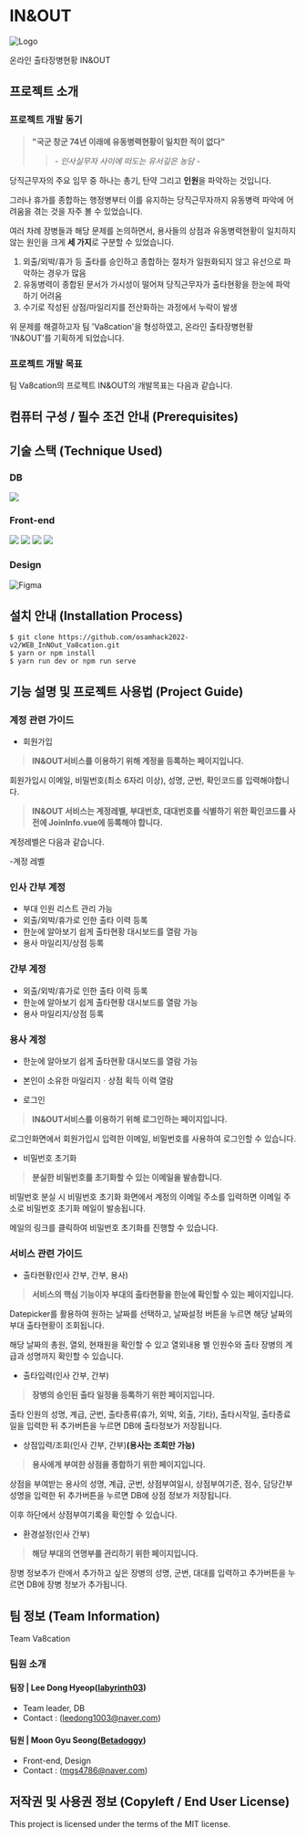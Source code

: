 # IN&OUT
![Logo](https://user-images.githubusercontent.com/55483479/192314612-2734729e-9ff9-4002-927f-2aeb55418a77.png)

온라인 출타장병현황 IN&OUT

## 프로젝트 소개
### 프로젝트 개발 동기
> **"국군 창군 74년 이래에 유동병력현황이 일치한 적이 없다"**
>> \- *인사실무자 사이에 떠도는 유서깊은 농담* \-

당직근무자의 주요 임무 중 하나는 총기, 탄약 그리고 **인원**을 파악하는 것입니다.

그러나 휴가를 종합하는 행정병부터 이를 유지하는 당직근무자까지 유동병력 파악에 어려움을 겪는 것을 자주 볼 수 있었습니다. 

여러 차례 장병들과 해당 문제를 논의하면서, 용사들의 상점과 유동병력현황이 일치하지 않는 원인을 크게 **세 가지**로 구분할 수 있었습니다.

1. 외출/외박/휴가 등 출타를 승인하고 종합하는 절차가 일원화되지 않고 유선으로 파악하는 경우가 많음
2. 유동병력이 종합된 문서가 가시성이 떨어져 당직근무자가 출타현황을 한눈에 파악하기 어려움
3. 수기로 작성된 상점/마일리지를 전산화하는 과정에서 누락이 발생

위 문제를 해결하고자 팀 'Va8cation'을 형성하였고,
온라인 출타장병현황 ‘IN&OUT’를 기획하게 되었습니다.

### 프로젝트 개발 목표
팀 Va8cation의 프로젝트 IN&OUT의 개발목표는 다음과 같습니다.


## 컴퓨터 구성 / 필수 조건 안내 (Prerequisites)


## 기술 스택 (Technique Used) 

### DB
<img src="https://img.shields.io/badge/firebase-FFFFFF?style=for-the-badge&logo=firebase&logoColor=orange"/>

### Front-end
<img src="https://img.shields.io/badge/html5-E34F26?style=for-the-badge&logo=html5&logoColor=white"> <img src="https://img.shields.io/badge/css-1572B6?style=for-the-badge&logo=css3&logoColor=white"> <img src="https://img.shields.io/badge/javascript-F7DF1E?style=for-the-badge&logo=javascript&logoColor=black"> <img src="https://img.shields.io/badge/vue.js-4FC08D?style=for-the-badge&logo=vue.js&logoColor=white">

### Design
![Figma](https://img.shields.io/badge/figma-%23F24E1E.svg?style=for-the-badge&logo=figma&logoColor=white)

## 설치 안내 (Installation Process)
```
$ git clone https://github.com/osamhack2022-v2/WEB_InNOut_Va8cation.git
$ yarn or npm install
$ yarn run dev or npm run serve
```

## 기능 설명 및 프로젝트 사용법 (Project Guide)

### 계정 관련 가이드

- 회원가입
> **IN&OUT서비스를 이용하기 위해 계정을 등록하는 페이지입니다.** 

 회원가입시 이메일, 비밀번호(최소 6자리 이상), 성명, 군번, 확인코드를 입력해야합니다.
 
> **IN&OUT 서비스는 계정레벨, 부대번호, 대대번호를 식별하기 위한 확인코드를 사전에 JoinInfo.vue에 등록해야 합니다.**

 계정레벨은 다음과 같습니다.
 
 -계정 레벨
### 인사 간부 계정
- 부대 인원 리스트 관리 가능
- 외출/외박/휴가로 인한 출타 이력 등록
- 한눈에 알아보기 쉽게 출타현황 대시보드를 열람 가능
- 용사 마일리지/상점 등록
### 간부 계정
- 외출/외박/휴가로 인한 출타 이력 등록
- 한눈에 알아보기 쉽게 출타현황 대시보드를 열람 가능
- 용사 마일리지/상점 등록
### 용사 계정
- 한눈에 알아보기 쉽게 출타현황 대시보드를 열람 가능
- 본인이 소유한 마일리지ㆍ상점 획득 이력 열람

- 로그인
> **IN&OUT서비스를 이용하기 위해 로그인하는 페이지입니다.**
> 
 로그인화면에서 회원가입시 입력한 이메일, 비밀번호를 사용하여 로그인할 수 있습니다.

- 비밀번호 초기화
> **분실한 비밀번호를 초기화할 수 있는 이메일을 발송합니다.**

 비밀번호 분실 시 비밀번호 초기화 화면에서 계정의 이메일 주소를 입력하면 이메일 주소로 비밀번호 초기화 메일이 발송됩니다.
 
 메일의 링크를 클릭하여 비밀번호 초기화를 진행할 수 있습니다.

### 서비스 관련 가이드

- 출타현황(인사 간부, 간부, 용사)
> **서비스의 핵심 기능이자 부대의 출타현황을 한눈에 확인할 수 있는 페이지입니다.** 
>
 Datepicker를 활용하여 원하는 날짜를 선택하고, 날짜설정 버튼을 누르면 해당 날짜의 부대 출타현황이 조회됩니다.
 
 해당 날짜의 총원, 열외, 현재원을 확인할 수 있고 열외내용 별 인원수와 출타 장병의 계급과 성명까지 확인할 수 있습니다.

- 출타입력(인사 간부, 간부)
> **장병의 승인된 출타 일정을 등록하기 위한 페이지입니다.**

 출타 인원의 성명, 계급, 군번, 출타종류(휴가, 외박, 외출, 기타), 출타시작일, 출타종료일을 입력한 뒤 추가버튼을 누르면 DB에 출타정보가 저장됩니다.

- 상점입력/조회(인사 간부, 간부)**(용사는 조회만 가능)**
> **용사에게 부여한 상점을 종합하기 위한 페이지입니다.**
 
 상점을 부여받는 용사의 성명, 계급, 군번, 상점부여일시, 상점부여기준, 점수, 담당간부성명을 입력한 뒤 추가버튼을 누르면 DB에 상점 정보가 저장됩니다.
 
 이후 하단에서 상점부여기록을 확인할 수 있습니다.
 
- 환경설정(인사 간부)
> **해당 부대의 연명부를 관리하기 위한 페이지입니다.**
 
 장병 정보추가 란에서 추가하고 싶은 장병의 성명, 군번, 대대를 입력하고 추가버튼을 누르면 DB에 장병 정보가 추가됩니다.
 
## 팀 정보 (Team Information)
Team Va8cation
### 팀원 소개
#### 팀장 | Lee Dong Hyeop([labyrinth03](https://github.com/labyrinth03)) 
- Team leader, DB
- Contact : (leedong1003@naver.com)
#### 팀원 | Moon Gyu Seong([Betadoggy](https://github.com/Betadoggy))
- Front-end, Design
- Contact : (mgs4786@naver.com)

## 저작권 및 사용권 정보 (Copyleft / End User License)
This project is licensed under the terms of the MIT license.
